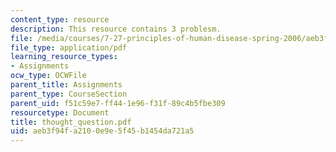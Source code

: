 ```yaml
---
content_type: resource
description: This resource contains 3 problesm.
file: /media/courses/7-27-principles-of-human-disease-spring-2006/aeb3f94fa2100e9e5f45b1454da721a5_thought_question.pdf
file_type: application/pdf
learning_resource_types:
- Assignments
ocw_type: OCWFile
parent_title: Assignments
parent_type: CourseSection
parent_uid: f51c59e7-ff44-1e96-f31f-89c4b5fbe309
resourcetype: Document
title: thought_question.pdf
uid: aeb3f94f-a210-0e9e-5f45-b1454da721a5
---
```

